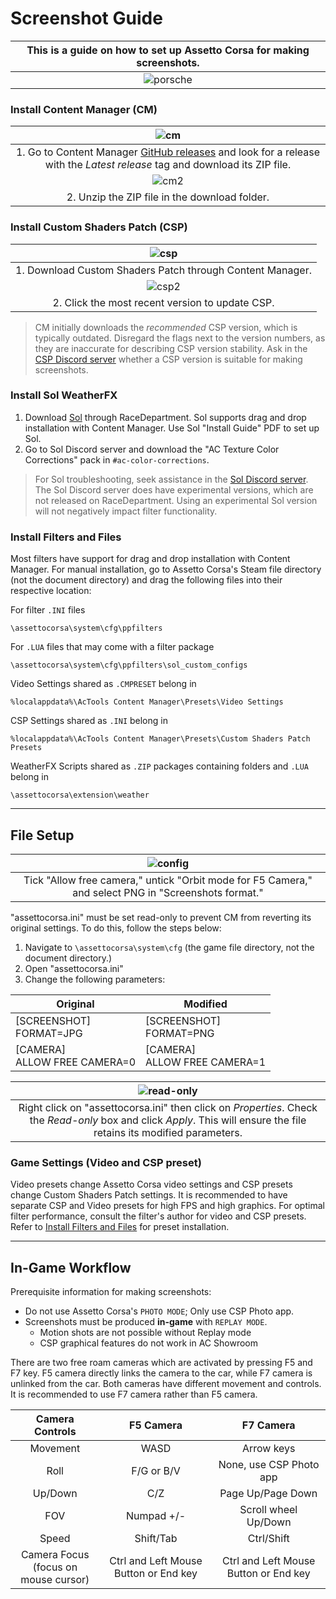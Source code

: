 # Screenshot Guide
| This is a guide on how to set up Assetto Corsa for making screenshots. |
|:---:|
| ![porsche](https://user-images.githubusercontent.com/90503800/138022446-23e431ab-c7c2-4dc3-94c3-bd96998246a7.png) |

### Install Content Manager (CM)
| ![cm](https://user-images.githubusercontent.com/90503800/138022440-c76402df-9511-4533-9a10-4ed08e7bfe72.png) |
|:---:|
| 1. Go to Content Manager [GitHub releases][1] and look for a release with the *Latest release* tag and download its ZIP file. |
| ![cm2](https://user-images.githubusercontent.com/90503800/138022441-a1aa03dc-0dc4-47fa-b68c-34f0d3dda11b.png) |
| 2. Unzip the ZIP file in the download folder. |

### Install Custom Shaders Patch (CSP)
| ![csp](https://user-images.githubusercontent.com/90503800/138022444-a0af16be-f587-4f74-ac6d-ed82681aa44c.png) |
|:---:|
| 1. Download Custom Shaders Patch through Content Manager. |
| ![csp2](https://user-images.githubusercontent.com/90503800/138022445-149426c8-daa8-4b6d-a30d-889931d2b36c.png) |
| 2. Click the most recent version to update CSP. |
> CM initially downloads the *recommended*  CSP version, which is typically outdated. Disregard the flags next to the version numbers, as they are inaccurate for describing CSP version stability. Ask in the [CSP Discord server][2] whether a CSP version is suitable for making screenshots.

### Install Sol WeatherFX

1. Download [Sol][3] through RaceDepartment. Sol supports drag and drop installation with Content Manager. Use Sol "Install Guide" PDF to set up Sol.
2. Go to Sol Discord server and download the "AC Texture Color Corrections" pack in `#ac-color-corrections`.

> For Sol troubleshooting, seek assistance in the [Sol Discord server][4]. The Sol Discord server does have experimental versions, which are not released on RaceDepartment. Using an experimental Sol version will not negatively impact filter functionality.

### Install Filters and Files
Most filters have support for drag and drop installation with Content Manager. For manual installation, go to Assetto Corsa's Steam file directory (not the document directory) and drag the following files into their respective location:

For filter `.INI` files 

	\assettocorsa\system\cfg\ppfilters

For `.LUA` files that may come with a filter package 

	\assettocorsa\system\cfg\ppfilters\sol_custom_configs

Video Settings shared as `.CMPRESET` belong in

	%localappdata%\AcTools Content Manager\Presets\Video Settings

CSP Settings shared as `.INI` belong in

	%localappdata%\AcTools Content Manager\Presets\Custom Shaders Patch Presets

WeatherFX Scripts shared as `.ZIP` packages containing folders and `.LUA` belong in

	\assettocorsa\extension\weather

___
## File Setup

| ![config](https://user-images.githubusercontent.com/90503800/138022442-13e58b1f-8c96-4db3-af06-2653ef20f48f.png "\SteamLibrary\steamapps\common\assettocorsa\system\cfg\assetto_corsa.ini") |
|:---:|
| Tick "Allow free camera," untick "Orbit mode for F5 Camera," and select PNG in "Screenshots format." |

"assettocorsa.ini" must be set read-only to prevent CM from reverting its original settings. To do this, follow the steps below:
1. Navigate to `\assettocorsa\system\cfg` (the game file directory, not the document directory.)
2. Open "assettocorsa.ini"
3. Change the following parameters:

Original | Modified
---|---
[SCREENSHOT]<br>FORMAT=JPG | [SCREENSHOT]<br>FORMAT=PNG
[CAMERA]<br>ALLOW FREE CAMERA=0 | [CAMERA]<br>ALLOW FREE CAMERA=1

| ![read-only](https://user-images.githubusercontent.com/90503800/138022448-281ba059-1729-4cd1-93af-d789f8287a98.png) |
|:---:|
| Right click on "assettocorsa.ini" then click on *Properties*. Check the *Read-only* box and click *Apply*. This will ensure the file retains its modified parameters. |

### Game Settings (Video and CSP preset)

Video presets change Assetto Corsa video settings and CSP presets change Custom Shaders Patch settings. It is recommended to have separate CSP and Video presets for high FPS and high graphics. For optimal filter performance, consult the filter's author for video and CSP presets. Refer to [Install Filters and Files](#install-filters--files) for preset installation.

___
## In-Game Workflow
Prerequisite information for making screenshots:
* Do not use Assetto Corsa's `PHOTO MODE`; Only use CSP Photo app.
* Screenshots must be produced **in-game** with `REPLAY MODE`.
	- Motion shots are not possible without Replay mode
	- CSP graphical features do not work in AC Showroom

There are two free roam cameras which are activated by pressing F5 and F7 key. F5 camera directly links the camera to the car, while F7 camera is unlinked from the car. Both cameras have different movement and controls. It is recommended to use F7 camera rather than F5 camera.

Camera Controls | F5 Camera | F7 Camera 
:---:|:---:|:---:
Movement | WASD | Arrow keys 
Roll | F/G or B/V | None, use CSP Photo app
Up/Down | C/Z | Page Up/Page Down
FOV | Numpad +/- | Scroll wheel Up/Down
Speed | Shift/Tab | Ctrl/Shift
Camera Focus<br>(focus on mouse cursor) | Ctrl and Left Mouse Button or End key | Ctrl and Left Mouse Button or End key

[1]: https://github.com/gro-ove/actools/releases "CM Repository"
[2]: https://discord.gg/SWryb5V "CSP Discord Invite"
[3]: https://www.racedepartment.com/downloads/sol.24914/ "Sol Download"
[4]: https://discord.gg/7YVrS4ydaA "Sol Discord Invite"